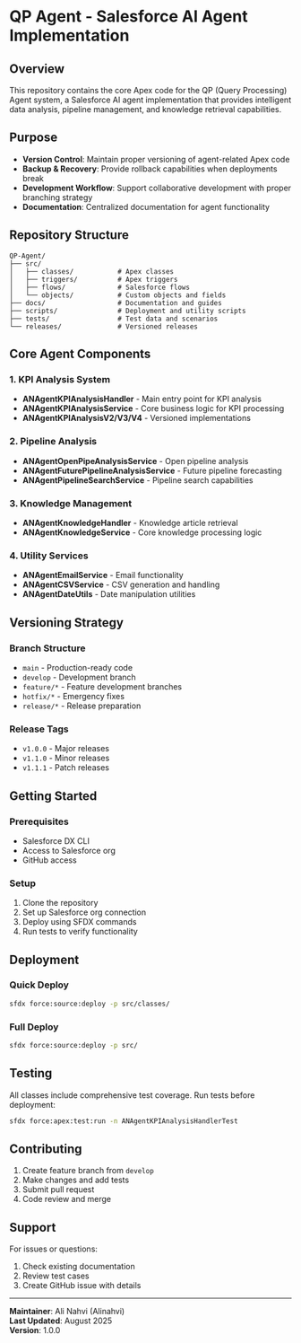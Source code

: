 # QP Agent - Salesforce AI Agent Implementation

## Overview
This repository contains the core Apex code for the QP (Query Processing) Agent system, a Salesforce AI agent implementation that provides intelligent data analysis, pipeline management, and knowledge retrieval capabilities.

## Purpose
- **Version Control**: Maintain proper versioning of agent-related Apex code
- **Backup & Recovery**: Provide rollback capabilities when deployments break
- **Development Workflow**: Support collaborative development with proper branching strategy
- **Documentation**: Centralized documentation for agent functionality

## Repository Structure
```
QP-Agent/
├── src/
│   ├── classes/           # Apex classes
│   ├── triggers/          # Apex triggers
│   ├── flows/             # Salesforce flows
│   └── objects/           # Custom objects and fields
├── docs/                  # Documentation and guides
├── scripts/               # Deployment and utility scripts
├── tests/                 # Test data and scenarios
└── releases/              # Versioned releases
```

## Core Agent Components

### 1. KPI Analysis System
- **ANAgentKPIAnalysisHandler** - Main entry point for KPI analysis
- **ANAgentKPIAnalysisService** - Core business logic for KPI processing
- **ANAgentKPIAnalysisV2/V3/V4** - Versioned implementations

### 2. Pipeline Analysis
- **ANAgentOpenPipeAnalysisService** - Open pipeline analysis
- **ANAgentFuturePipelineAnalysisService** - Future pipeline forecasting
- **ANAgentPipelineSearchService** - Pipeline search capabilities

### 3. Knowledge Management
- **ANAgentKnowledgeHandler** - Knowledge article retrieval
- **ANAgentKnowledgeService** - Core knowledge processing logic

### 4. Utility Services
- **ANAgentEmailService** - Email functionality
- **ANAgentCSVService** - CSV generation and handling
- **ANAgentDateUtils** - Date manipulation utilities

## Versioning Strategy

### Branch Structure
- `main` - Production-ready code
- `develop` - Development branch
- `feature/*` - Feature development branches
- `hotfix/*` - Emergency fixes
- `release/*` - Release preparation

### Release Tags
- `v1.0.0` - Major releases
- `v1.1.0` - Minor releases  
- `v1.1.1` - Patch releases

## Getting Started

### Prerequisites
- Salesforce DX CLI
- Access to Salesforce org
- GitHub access

### Setup
1. Clone the repository
2. Set up Salesforce org connection
3. Deploy using SFDX commands
4. Run tests to verify functionality

## Deployment

### Quick Deploy
```bash
sfdx force:source:deploy -p src/classes/
```

### Full Deploy
```bash
sfdx force:source:deploy -p src/
```

## Testing
All classes include comprehensive test coverage. Run tests before deployment:
```bash
sfdx force:apex:test:run -n ANAgentKPIAnalysisHandlerTest
```

## Contributing
1. Create feature branch from `develop`
2. Make changes and add tests
3. Submit pull request
4. Code review and merge

## Support
For issues or questions:
1. Check existing documentation
2. Review test cases
3. Create GitHub issue with details

---

**Maintainer**: Ali Nahvi (Alinahvi)  
**Last Updated**: August 2025  
**Version**: 1.0.0
